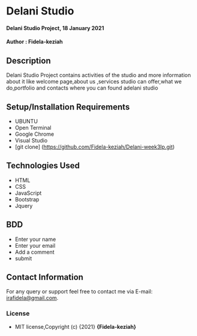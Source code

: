 # Delani Studio
#### Delani Studio Project, 18 January 2021
#### Author : Fidela-keziah
## Description
Delani Studio Project contains activities of the studio and more information about it like  welcome page,about us ,services studio can offer,what we do,portfolio and contacts where you can found adelani studio 
## Setup/Installation Requirements
* UBUNTU
* Open Terminal
* Google Chrome
* Visual Studio
* [git clone] (https://github.com/Fidela-keziah/Delani-week3Ip.git)
## Technologies Used
* HTML
* CSS
* JavaScript
* Bootstrap
* Jquery
## BDD
* Enter  your name
* Enter your email
* Add a comment
* submit
## Contact Information
For any query or support feel free to contact me via E-mail: irafidela@gmail.com.
### License
* MIT license,Copyright (c) {2021} **{Fidela-keziah}**